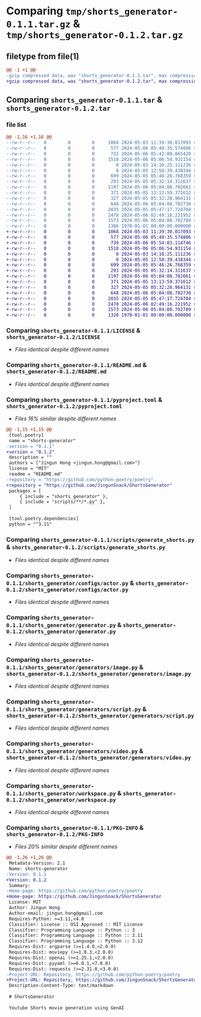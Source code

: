 # Comparing `tmp/shorts_generator-0.1.1.tar.gz` & `tmp/shorts_generator-0.1.2.tar.gz`

## filetype from file(1)

```diff
@@ -1 +1 @@
-gzip compressed data, was "shorts_generator-0.1.1.tar", max compression
+gzip compressed data, was "shorts_generator-0.1.2.tar", max compression
```

## Comparing `shorts_generator-0.1.1.tar` & `shorts_generator-0.1.2.tar`

### file list

```diff
@@ -1,16 +1,16 @@
--rw-r--r--   0        0        0     1068 2024-05-03 11:39:30.017093 shorts_generator-0.1.1/LICENSE
--rw-r--r--   0        0        0      577 2024-05-06 05:40:35.574806 shorts_generator-0.1.1/README.md
--rw-r--r--   0        0        0      732 2024-05-06 05:42:00.865420 shorts_generator-0.1.1/pyproject.toml
--rw-r--r--   0        0        0     1518 2024-05-06 05:06:54.931154 shorts_generator-0.1.1/scripts/generate_shorts.py
--rw-r--r--   0        0        0        0 2024-05-03 14:16:25.111236 shorts_generator-0.1.1/shorts_generator/__init__.py
--rw-r--r--   0        0        0        0 2024-05-05 12:50:39.438344 shorts_generator-0.1.1/shorts_generator/configs/__init__.py
--rw-r--r--   0        0        0      699 2024-05-05 05:46:26.768359 shorts_generator-0.1.1/shorts_generator/configs/actor.py
--rw-r--r--   0        0        0      293 2024-05-05 05:32:14.311637 shorts_generator-0.1.1/shorts_generator/configs/voice.py
--rw-r--r--   0        0        0     2197 2024-05-06 05:04:08.702661 shorts_generator-0.1.1/shorts_generator/generator.py
--rw-r--r--   0        0        0      371 2024-05-05 13:13:59.371612 shorts_generator-0.1.1/shorts_generator/generators/__init__.py
--rw-r--r--   0        0        0      327 2024-05-05 05:32:28.964131 shorts_generator-0.1.1/shorts_generator/generators/audio.py
--rw-r--r--   0        0        0      648 2024-05-06 05:04:08.702730 shorts_generator-0.1.1/shorts_generator/generators/image.py
--rw-r--r--   0        0        0     2035 2024-05-05 05:47:17.724704 shorts_generator-0.1.1/shorts_generator/generators/script.py
--rw-r--r--   0        0        0     2478 2024-05-06 02:49:16.221952 shorts_generator-0.1.1/shorts_generator/generators/video.py
--rw-r--r--   0        0        0     1573 2024-05-06 05:04:08.702789 shorts_generator-0.1.1/shorts_generator/workspace.py
--rw-r--r--   0        0        0     1306 1970-01-01 00:00:00.000000 shorts_generator-0.1.1/PKG-INFO
+-rw-r--r--   0        0        0     1068 2024-05-03 11:39:30.017093 shorts_generator-0.1.2/LICENSE
+-rw-r--r--   0        0        0      577 2024-05-06 05:40:35.574806 shorts_generator-0.1.2/README.md
+-rw-r--r--   0        0        0      739 2024-05-06 05:54:03.114746 shorts_generator-0.1.2/pyproject.toml
+-rw-r--r--   0        0        0     1518 2024-05-06 05:06:54.931154 shorts_generator-0.1.2/scripts/generate_shorts.py
+-rw-r--r--   0        0        0        0 2024-05-03 14:16:25.111236 shorts_generator-0.1.2/shorts_generator/__init__.py
+-rw-r--r--   0        0        0        0 2024-05-05 12:50:39.438344 shorts_generator-0.1.2/shorts_generator/configs/__init__.py
+-rw-r--r--   0        0        0      699 2024-05-05 05:46:26.768359 shorts_generator-0.1.2/shorts_generator/configs/actor.py
+-rw-r--r--   0        0        0      293 2024-05-05 05:32:14.311637 shorts_generator-0.1.2/shorts_generator/configs/voice.py
+-rw-r--r--   0        0        0     2197 2024-05-06 05:04:08.702661 shorts_generator-0.1.2/shorts_generator/generator.py
+-rw-r--r--   0        0        0      371 2024-05-05 13:13:59.371612 shorts_generator-0.1.2/shorts_generator/generators/__init__.py
+-rw-r--r--   0        0        0      327 2024-05-05 05:32:28.964131 shorts_generator-0.1.2/shorts_generator/generators/audio.py
+-rw-r--r--   0        0        0      648 2024-05-06 05:04:08.702730 shorts_generator-0.1.2/shorts_generator/generators/image.py
+-rw-r--r--   0        0        0     2035 2024-05-05 05:47:17.724704 shorts_generator-0.1.2/shorts_generator/generators/script.py
+-rw-r--r--   0        0        0     2478 2024-05-06 02:49:16.221952 shorts_generator-0.1.2/shorts_generator/generators/video.py
+-rw-r--r--   0        0        0     1573 2024-05-06 05:04:08.702789 shorts_generator-0.1.2/shorts_generator/workspace.py
+-rw-r--r--   0        0        0     1320 1970-01-01 00:00:00.000000 shorts_generator-0.1.2/PKG-INFO
```

### Comparing `shorts_generator-0.1.1/LICENSE` & `shorts_generator-0.1.2/LICENSE`

 * *Files identical despite different names*

### Comparing `shorts_generator-0.1.1/README.md` & `shorts_generator-0.1.2/README.md`

 * *Files identical despite different names*

### Comparing `shorts_generator-0.1.1/pyproject.toml` & `shorts_generator-0.1.2/pyproject.toml`

 * *Files 16% similar despite different names*

```diff
@@ -1,15 +1,15 @@
 [tool.poetry]
 name = "shorts-generator"
-version = "0.1.1"
+version = "0.1.2"
 description = ""
 authors = ["Jingun Hong <jingun.hong@gmail.com>"]
 license = "MIT"
 readme = "README.md"
-repository = "https://github.com/python-poetry/poetry"
+repository = "https://github.com/JingunSnack/ShortsGenerator"
 packages = [
     { include = "shorts_generator" },
     { include = "scripts/**/*.py" },
 ]
 
 [tool.poetry.dependencies]
 python = "^3.11"
```

### Comparing `shorts_generator-0.1.1/scripts/generate_shorts.py` & `shorts_generator-0.1.2/scripts/generate_shorts.py`

 * *Files identical despite different names*

### Comparing `shorts_generator-0.1.1/shorts_generator/configs/actor.py` & `shorts_generator-0.1.2/shorts_generator/configs/actor.py`

 * *Files identical despite different names*

### Comparing `shorts_generator-0.1.1/shorts_generator/generator.py` & `shorts_generator-0.1.2/shorts_generator/generator.py`

 * *Files identical despite different names*

### Comparing `shorts_generator-0.1.1/shorts_generator/generators/image.py` & `shorts_generator-0.1.2/shorts_generator/generators/image.py`

 * *Files identical despite different names*

### Comparing `shorts_generator-0.1.1/shorts_generator/generators/script.py` & `shorts_generator-0.1.2/shorts_generator/generators/script.py`

 * *Files identical despite different names*

### Comparing `shorts_generator-0.1.1/shorts_generator/generators/video.py` & `shorts_generator-0.1.2/shorts_generator/generators/video.py`

 * *Files identical despite different names*

### Comparing `shorts_generator-0.1.1/shorts_generator/workspace.py` & `shorts_generator-0.1.2/shorts_generator/workspace.py`

 * *Files identical despite different names*

### Comparing `shorts_generator-0.1.1/PKG-INFO` & `shorts_generator-0.1.2/PKG-INFO`

 * *Files 20% similar despite different names*

```diff
@@ -1,26 +1,26 @@
 Metadata-Version: 2.1
 Name: shorts-generator
-Version: 0.1.1
+Version: 0.1.2
 Summary: 
-Home-page: https://github.com/python-poetry/poetry
+Home-page: https://github.com/JingunSnack/ShortsGenerator
 License: MIT
 Author: Jingun Hong
 Author-email: jingun.hong@gmail.com
 Requires-Python: >=3.11,<4.0
 Classifier: License :: OSI Approved :: MIT License
 Classifier: Programming Language :: Python :: 3
 Classifier: Programming Language :: Python :: 3.11
 Classifier: Programming Language :: Python :: 3.12
 Requires-Dist: argparse (>=1.4.0,<2.0.0)
 Requires-Dist: moviepy (>=1.0.3,<2.0.0)
 Requires-Dist: openai (>=1.25.1,<2.0.0)
 Requires-Dist: pyyaml (>=6.0.1,<7.0.0)
 Requires-Dist: requests (>=2.31.0,<3.0.0)
-Project-URL: Repository, https://github.com/python-poetry/poetry
+Project-URL: Repository, https://github.com/JingunSnack/ShortsGenerator
 Description-Content-Type: text/markdown
 
 # ShortsGenerator
 
 Youtube Shorts movie generation using GenAI
```

